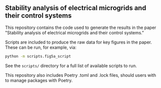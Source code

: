 ## Stability analysis of electrical microgrids and their control systems

This repository contains the code used to generate the results in the paper "Stability analysis of electrical microgrids and their control systems."

Scripts are included to produce the raw data for key figures in the paper. These can be run, for example, via:

```bash
python -m scripts.fig5a_script
```

See the ```scripts/``` directory for a full list of available scripts to run.

This repository also includes Poetry .toml and .lock files, should users with to manage packages with Poetry.
